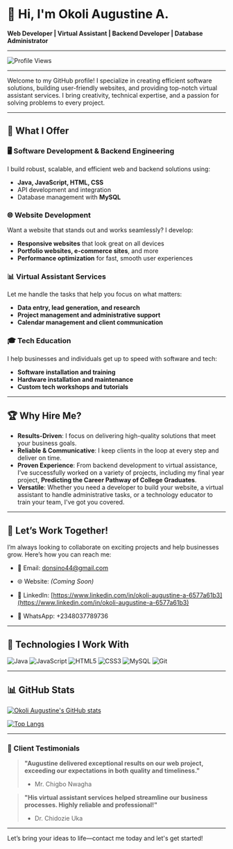 # 👋 Hi, I'm Okoli Augustine A.

**Web Developer | Virtual Assistant | Backend Developer | Database Administrator**

---
![Profile Views](https://hits.sh/github.com/donsino.svg?style=for-the-badge)

---

Welcome to my GitHub profile! I specialize in creating efficient software solutions, building user-friendly websites, and providing top-notch virtual assistant services. I bring creativity, technical expertise, and a passion for solving problems to every project.

---

## 🚀 What I Offer

### 🖥️ **Software Development & Backend Engineering**
I build robust, scalable, and efficient web and backend solutions using:
- **Java, JavaScript, HTML, CSS**
- API development and integration
- Database management with **MySQL**

### 🌐 **Website Development**
Want a website that stands out and works seamlessly? I develop:
- **Responsive websites** that look great on all devices
- **Portfolio websites, e-commerce sites**, and more
- **Performance optimization** for fast, smooth user experiences

### 📊 **Virtual Assistant Services**
Let me handle the tasks that help you focus on what matters:
- **Data entry, lead generation, and research**
- **Project management and administrative support**
- **Calendar management and client communication**

### 🎓 **Tech Education**
I help businesses and individuals get up to speed with software and tech:
- **Software installation and training**
- **Hardware installation and maintenance**
- **Custom tech workshops and tutorials**

---

## 🏆 Why Hire Me?

- **Results-Driven**: I focus on delivering high-quality solutions that meet your business goals.
- **Reliable & Communicative**: I keep clients in the loop at every step and deliver on time.
- **Proven Experience**: From backend development to virtual assistance, I’ve successfully worked on a variety of projects, including my final year project, **Predicting the Career Pathway of College Graduates**.
- **Versatile**: Whether you need a developer to build your website, a virtual assistant to handle administrative tasks, or a technology educator to train your team, I've got you covered.

---

## 💼 Let’s Work Together!

I’m always looking to collaborate on exciting projects and help businesses grow. Here’s how you can reach me:

- 📧 Email: [donsino44@gmail.com](mailto:donsino44@gmail.com)
- 🌐 Website: *(Coming Soon)*

- 💼 LinkedIn: [https://www.linkedin.com/in/okoli-augustine-a-6577a61b3](https://www.linkedin.com/in/okoli-augustine-a-6577a61b3)
- 💬 WhatsApp: +2348037789736

---

## 🔧 Technologies I Work With

![Java](https://img.shields.io/badge/Java-ED8B00?style=for-the-badge&logo=java&logoColor=white)
![JavaScript](https://img.shields.io/badge/JavaScript-323330?style=for-the-badge&logo=javascript&logoColor=F7DF1E)
![HTML5](https://img.shields.io/badge/HTML5-E34F26?style=for-the-badge&logo=html5&logoColor=white)
![CSS3](https://img.shields.io/badge/CSS3-1572B6?style=for-the-badge&logo=css3&logoColor=white)
![MySQL](https://img.shields.io/badge/MySQL-00000F?style=for-the-badge&logo=mysql&logoColor=white)
![Git](https://img.shields.io/badge/Git-F05032?style=for-the-badge&logo=git&logoColor=white)

---

## 📊 GitHub Stats

[![Okoli Augustine's GitHub stats](https://github-readme-stats.vercel.app/api?username=donsino&show_icons=true&theme=tokyonight)](https://github.com/donsino)

[![Top Langs](https://github-readme-stats.vercel.app/api/top-langs/?username=donsino&layout=compact&theme=tokyonight)](https://github.com/donsino)

---


### 🌟 Client Testimonials

> **"Augustine delivered exceptional results on our web project, exceeding our expectations in both quality and timeliness."**  
> - Mr. Chigbo Nwagha

> **"His virtual assistant services helped streamline our business processes. Highly reliable and professional!"**  
> - Dr. Chidozie Uka

---

Let’s bring your ideas to life—contact me today and let's get started!
